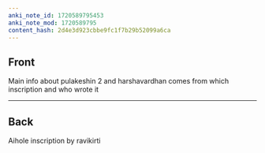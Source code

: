 ```yaml
---
anki_note_id: 1720589795453
anki_note_mod: 1720589795
content_hash: 2d4e3d923cbbe9fc1f7b29b52099a6ca
---
```


## Front

Main info about pulakeshin 2 and harshavardhan comes from which inscription and who wrote it

<hr/>

## Back

Aihole inscription by ravikirti